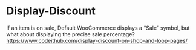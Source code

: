 # Display-Discount
If an item is on sale, Default WooCommerce displays a “Sale” symbol, but what about displaying the precise sale percentage? 
<br>https://www.codeithub.com/display-discount-on-shop-and-loop-pages/
